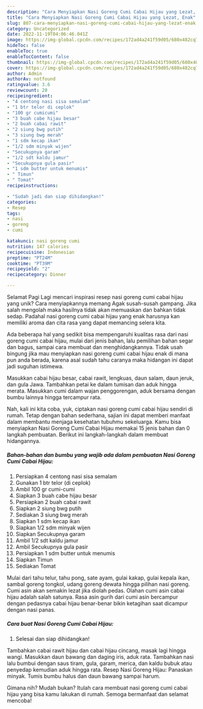 ```yaml
---
description: "Cara Menyiapkan Nasi Goreng Cumi Cabai Hijau yang Lezat, Enak"
title: "Cara Menyiapkan Nasi Goreng Cumi Cabai Hijau yang Lezat, Enak"
slug: 807-cara-menyiapkan-nasi-goreng-cumi-cabai-hijau-yang-lezat-enak
category: Uncategorized
date: 2022-11-19T04:06:46.041Z
image: https://img-global.cpcdn.com/recipes/172ad4a241f59d05/680x482cq70/nasi-goreng-cumi-cabai-hijau-foto-resep-utama.jpg
hideToc: false
enableToc: true
enableTocContent: false
thumbnail: https://img-global.cpcdn.com/recipes/172ad4a241f59d05/680x482cq70/nasi-goreng-cumi-cabai-hijau-foto-resep-utama.jpg
cover: https://img-global.cpcdn.com/recipes/172ad4a241f59d05/680x482cq70/nasi-goreng-cumi-cabai-hijau-foto-resep-utama.jpg
author: Admin
authorAv: notfound
ratingvalue: 3.6
reviewcount: 20
recipeingredient:
- "4 centong nasi sisa semalam"
- "1 btr telor di ceplok"
- "100 gr cumicumi"
- "3 buah cabe hijau besar"
- "2 buah cabai rawit"
- "2 siung bwg putih"
- "3 siung bwg merah"
- "1 sdm kecap ikan"
- "1/2 sdm minyak wijen"
- "Secukupnya garam"
- "1/2 sdt kaldu jamur"
- "Secukupnya gula pasir"
- "1 sdm butter untuk menumis"
- " Timun"
- " Tomat"
recipeinstructions:

- "Sudah jadi dan siap dihidangkan!"
categories:
- Resep
tags:
- nasi
- goreng
- cumi

katakunci: nasi goreng cumi 
nutrition: 147 calories
recipecuisine: Indonesian
preptime: "PT24M"
cooktime: "PT39M"
recipeyield: "2"
recipecategory: Dinner

---
```



Selamat Pagi Lagi mencari inspirasi resep nasi goreng cumi cabai hijau yang unik? Cara menyiapkannya memang Agak susah-susah gampang. Jika salah mengolah maka hasilnya tidak akan memuaskan dan bahkan tidak sedap. Padahal nasi goreng cumi cabai hijau yang enak harusnya kan memiliki aroma dan cita rasa yang dapat memancing selera kita.


Ada beberapa hal yang sedikit bisa mempengaruhi kualitas rasa dari nasi goreng cumi cabai hijau, mulai dari jenis bahan, lalu pemilihan bahan segar dan bagus, sampai cara membuat dan menghidangkannya. Tidak usah bingung jika mau menyiapkan nasi goreng cumi cabai hijau enak di mana pun anda berada, karena asal sudah tahu caranya maka hidangan ini dapat jadi suguhan istimewa.

Masukkan cabai hijau besar, cabai rawit, lengkuas, daun salam, daun jeruk, dan gula Jawa. Tambahkan petai ke dalam tumisan dan aduk hingga merata. Masukkan cumi dalam wajan penggorengan, aduk bersama dengan bumbu lainnya hingga tercampur rata.


Nah, kali ini kita coba, yuk, ciptakan nasi goreng cumi cabai hijau sendiri di rumah. Tetap dengan bahan sederhana, sajian ini dapat memberi manfaat dalam membantu menjaga kesehatan tubuhmu sekeluarga. Kamu bisa menyiapkan Nasi Goreng Cumi Cabai Hijau memakai 15 jenis bahan dan 0 langkah pembuatan. Berikut ini langkah-langkah dalam membuat hidangannya.

<!--inarticleads1-->

##### Bahan-bahan dan bumbu yang wajib ada dalam pembuatan Nasi Goreng Cumi Cabai Hijau:

1. Persiapkan 4 centong nasi sisa semalam
1. Gunakan 1 btr telor (di ceplok)
1. Ambil 100 gr cumi-cumi
1. Siapkan 3 buah cabe hijau besar
1. Persiapkan 2 buah cabai rawit
1. Siapkan 2 siung bwg putih
1. Sediakan 3 siung bwg merah
1. Siapkan 1 sdm kecap ikan
1. Siapkan 1/2 sdm minyak wijen
1. Siapkan Secukupnya garam
1. Ambil 1/2 sdt kaldu jamur
1. Ambil Secukupnya gula pasir
1. Persiapkan 1 sdm butter untuk menumis
1. Siapkan  Timun
1. Sediakan  Tomat


Mulai dari tahu telur, tahu pong, sate ayam, gulai kakap, gulai kepala ikan, sambal goreng tongkol, udang goreng dewata hingga pilihan nasi goreng. Cumi asin akan semakin lezat jika diolah pedas. Olahan cumi asin cabai hijau adalah salah satunya. Rasa asin gurih dari cumi asin bercampur dengan pedasnya cabai hijau benar-benar bikin ketagihan saat dicampur dengan nasi panas. 

<!--inarticleads2-->

##### Cara buat Nasi Goreng Cumi Cabai Hijau:


1. Selesai dan siap dihidangkan!

Tambahkan cabai rawit hijau dan cabai hijau cincang, masak lagi hingga wangi. Masukkan daun bawang dan daging iris, aduk rata. Tambahkan nasi lalu bumbui dengan saus tiram, gula, garam, merica, dan kaldu bubuk atau penyedap kemudian aduk hingga rata. Resep Nasi Goreng Hijau: Panaskan minyak. Tumis bumbu halus dan daun bawang sampai harum. 

Gimana nih? Mudah bukan? Itulah cara membuat nasi goreng cumi cabai hijau yang bisa kamu lakukan di rumah. Semoga bermanfaat dan selamat mencoba!
